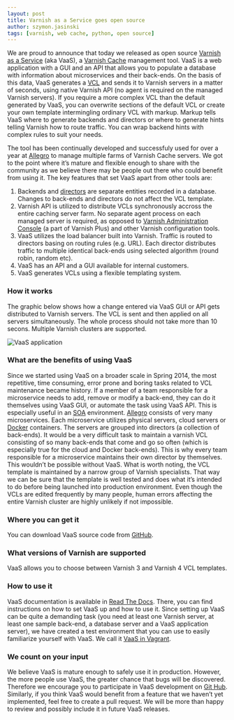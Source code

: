 ```yaml
---
layout: post
title: Varnish as a Service goes open source
author: szymon.jasinski
tags: [varnish, web cache, python, open source]
---
```


We are proud to announce that today we released as open source [Varnish as a Service](https://github.com/allegro/vaas)
(aka VaaS), a [Varnish Cache](https://www.varnish-cache.org/) management tool. VaaS is a web application with a GUI and
an API that allows you to populate a database with information about microservices and their back-ends. On the basis of
this data, VaaS generates a [VCL](https://www.varnish-cache.org/trac/wiki/VCL) and sends it to Varnish servers in a
matter of seconds, using native Varnish API (no agent is required on the managed Varnish servers). If you require a more
complex VCL than the default generated by VaaS, you can overwrite sections of the default VCL or create your own
template intermingling ordinary VCL with markup. Markup tells VaaS where to generate backends and directors or where to
generate hints telling Varnish how to route traffic. You can wrap backend hints with complex rules to suit your needs.

The tool has been continually developed and successfuly used for over a year at [Allegro](https://allegro.tech) to manage
multiple farms of Varnish Cache servers. We got to the point where it’s mature and flexible enough to share with the
community as we believe there may be people out there who could benefit from using it. The key features that set VaaS
apart from other tools are:

1. Backends and [directors](https://www.varnish-cache.org/docs/trunk/reference/vmod_directors.generated.html) are
separate entities recorded in a database. Changes to back-ends and directors do not affect the VCL template.
2. Varnish API is utilized to distribute VCLs synchronously accross the entire caching server farm. No separate agent
process on each managed server is required, as opposed to [Varnish Administration
Console](https://www.varnish-software.com/product/varnish-administration-console-0) (a part of Varnish Plus) and other
Varnish configuration tools.
3. VaaS utilizes the load balancer built into Varnish. Traffic is routed to directors basing on routing rules (e.g.
URL). Each director distributes traffic to multiple identical back-ends using selected algorithm (round robin, random
etc).
4. VaaS has an API and a GUI available for internal customers.
5. VaaS generates VCLs using a flexible templating system.

### How it works

The graphic below shows how a change entered via VaaS GUI or API gets distributed to Varnish servers. The VCL is sent
and then applied on all servers simultaneously. The whole process should not take more than 10 secons. Multiple Varnish
clusters are supported.

![VaaS application](/img/articles/2015-07-28-vaas-application.png "VaaS application")

### What are the benefits of using VaaS
Since we started using VaaS on a broader scale in Spring 2014, the most repetitive, time consuming, error prone and
boring tasks related to VCL maintenance became history. If a member of a team responsible for a microservice needs to
add, remove or modify a back-end, they can do it themselves using VaaS GUI, or automate the task using VaaS API. This is
especially useful in an [SOA](https://en.wikipedia.org/wiki/Service-oriented_architecture) environment.
[Allegro](https://allegro.tech) consists of very many microservices. Each microservice utilizes physical servers, cloud
servers or [Docker](https://www.docker.com/) containers. The servers are grouped into directors (a collection of
back-ends). It would be a very difficult task to maintain a varnish VCL consisting of so many back-ends that come and go
so often (which is especially true for the cloud and Docker back-ends). This is why every team responsible for a
microservice maintains their own director by themselves. This wouldn’t be possible without VaaS. What is worth noting,
the VCL template is maintained by a narrow group of Varnish specialists. That way we can be sure that the template is
well tested and does what it’s intended to do before being launched into production environment. Even though the VCLs
are edited frequently by many people, human errors affecting the entire Varnish cluster are highly unlikely if not
impossible.

### Where you can get it
You can download VaaS source code from [GitHub](https://github.com/allegro/vaas).

### What versions of Varnish are supported
VaaS allows you to choose between Varnish 3 and Varnish 4 VCL templates.

### How to use it
VaaS documentation is available in [Read The Docs](http://vaas.readthedocs.org/en/latest/). There, you can
find instructions on how to set VaaS up and how to use it. Since setting up VaaS can be quite a demanding task (you need
at least one Varnish server, at least one sample back-end, a database server and a VaaS application server), we have
created a test environment that you can use to easily familiarize yourself with VaaS. We call it [VaaS in
Vagrant](http://vaas.readthedocs.org/en/latest/quick-start/vagrant/).

### We count on your input
We believe VaaS is mature enough to safely use it in production. However, the more people use VaaS, the greater chance
that bugs will be discovered. Therefore we encourage you to participate in VaaS development on [Git
Hub](https://github.com/allegro/vaas). Similarly, if you think VaaS would benefit from a feature that we haven’t yet
implemented, feel free to create a pull request. We will be more than happy to review and possibly include it in future
VaaS releases.
